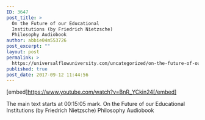 ```yaml
---
ID: 3647
post_title: >
  On the Future of our Educational
  Institutions (by Friedrich Nietzsche)
  Philosophy Audiobook
author: abbie04m553726
post_excerpt: ""
layout: post
permalink: >
  https://universalflowuniversity.com/uncategorized/on-the-future-of-our-educational-institutions-by-friedrich-nietzsche-philosophy-audiobook/
published: true
post_date: 2017-09-12 11:44:56
---
```

[embed]https://www.youtube.com/watch?v=BnR_YCkin24[/embed]<br>
<p>The main text starts at 00:15:05 mark.
On the Future of our Educational Institutions (by Friedrich Nietzsche) Philosophy Audiobook</p>